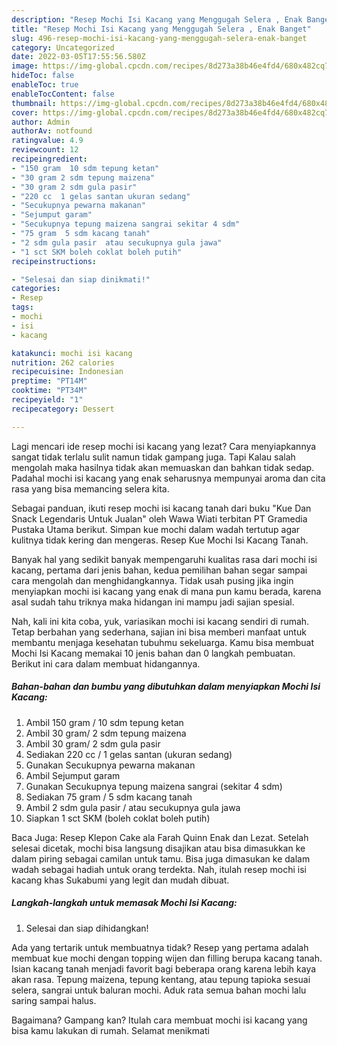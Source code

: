 ```yaml
---
description: "Resep Mochi Isi Kacang yang Menggugah Selera , Enak Banget"
title: "Resep Mochi Isi Kacang yang Menggugah Selera , Enak Banget"
slug: 496-resep-mochi-isi-kacang-yang-menggugah-selera-enak-banget
category: Uncategorized
date: 2022-03-05T17:55:56.580Z
image: https://img-global.cpcdn.com/recipes/8d273a38b46e4fd4/680x482cq70/mochi-isi-kacang-foto-resep-utama.jpg
hideToc: false
enableToc: true
enableTocContent: false
thumbnail: https://img-global.cpcdn.com/recipes/8d273a38b46e4fd4/680x482cq70/mochi-isi-kacang-foto-resep-utama.jpg
cover: https://img-global.cpcdn.com/recipes/8d273a38b46e4fd4/680x482cq70/mochi-isi-kacang-foto-resep-utama.jpg
author: Admin
authorAv: notfound
ratingvalue: 4.9
reviewcount: 12
recipeingredient:
- "150 gram  10 sdm tepung ketan"
- "30 gram 2 sdm tepung maizena"
- "30 gram 2 sdm gula pasir"
- "220 cc  1 gelas santan ukuran sedang"
- "Secukupnya pewarna makanan"
- "Sejumput garam"
- "Secukupnya tepung maizena sangrai sekitar 4 sdm"
- "75 gram  5 sdm kacang tanah"
- "2 sdm gula pasir  atau secukupnya gula jawa"
- "1 sct SKM boleh coklat boleh putih"
recipeinstructions:

- "Selesai dan siap dinikmati!"
categories:
- Resep
tags:
- mochi
- isi
- kacang

katakunci: mochi isi kacang 
nutrition: 262 calories
recipecuisine: Indonesian
preptime: "PT14M"
cooktime: "PT34M"
recipeyield: "1"
recipecategory: Dessert

---
```



Lagi mencari ide resep mochi isi kacang yang lezat? Cara menyiapkannya sangat tidak terlalu sulit namun tidak gampang juga. Tapi Kalau salah mengolah maka hasilnya tidak akan memuaskan dan bahkan tidak sedap. Padahal mochi isi kacang yang enak seharusnya mempunyai aroma dan cita rasa yang bisa memancing selera kita.


Sebagai panduan, ikuti resep mochi isi kacang tanah dari buku &#34;Kue Dan Snack Legendaris Untuk Jualan&#34; oleh Wawa Wiati terbitan PT Gramedia Pustaka Utama berikut. Simpan kue mochi dalam wadah tertutup agar kulitnya tidak kering dan mengeras. Resep Kue Mochi Isi Kacang Tanah.

Banyak hal yang sedikit banyak mempengaruhi kualitas rasa dari mochi isi kacang, pertama dari jenis bahan, kedua pemilihan bahan segar sampai cara mengolah dan menghidangkannya. Tidak usah pusing jika ingin menyiapkan mochi isi kacang yang enak di mana pun kamu berada, karena asal sudah tahu triknya maka hidangan ini mampu jadi sajian spesial.


Nah, kali ini kita coba, yuk, variasikan mochi isi kacang sendiri di rumah. Tetap berbahan yang sederhana, sajian ini bisa memberi manfaat untuk membantu menjaga kesehatan tubuhmu sekeluarga. Kamu bisa membuat Mochi Isi Kacang memakai 10 jenis bahan dan 0 langkah pembuatan. Berikut ini cara dalam membuat hidangannya.

<!--inarticleads1-->

##### Bahan-bahan dan bumbu yang dibutuhkan dalam menyiapkan Mochi Isi Kacang:

1. Ambil 150 gram / 10 sdm tepung ketan
1. Ambil 30 gram/ 2 sdm tepung maizena
1. Ambil 30 gram/ 2 sdm gula pasir
1. Sediakan 220 cc / 1 gelas santan (ukuran sedang)
1. Gunakan Secukupnya pewarna makanan
1. Ambil Sejumput garam
1. Gunakan Secukupnya tepung maizena sangrai (sekitar 4 sdm)
1. Sediakan 75 gram / 5 sdm kacang tanah
1. Ambil 2 sdm gula pasir / atau secukupnya gula jawa
1. Siapkan 1 sct SKM (boleh coklat boleh putih)


Baca Juga: Resep Klepon Cake ala Farah Quinn Enak dan Lezat. Setelah selesai dicetak, mochi bisa langsung disajikan atau bisa dimasukkan ke dalam piring sebagai camilan untuk tamu. Bisa juga dimasukan ke dalam wadah sebagai hadiah untuk orang terdekta. Nah, itulah resep mochi isi kacang khas Sukabumi yang legit dan mudah dibuat. 

<!--inarticleads2-->

##### Langkah-langkah untuk memasak Mochi Isi Kacang:


1. Selesai dan siap dihidangkan!

Ada yang tertarik untuk membuatnya tidak? Resep yang pertama adalah membuat kue mochi dengan topping wijen dan filling berupa kacang tanah. Isian kacang tanah menjadi favorit bagi beberapa orang karena lebih kaya akan rasa. Tepung maizena, tepung kentang, atau tepung tapioka sesuai selera, sangrai untuk baluran mochi. Aduk rata semua bahan mochi lalu saring sampai halus. 

Bagaimana? Gampang kan? Itulah cara membuat mochi isi kacang yang bisa kamu lakukan di rumah. Selamat menikmati
